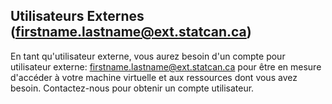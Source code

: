 ## Utilisateurs Externes (firstname.lastname@ext.statcan.ca)   
En tant qu'utilisateur externe, vous aurez besoin d'un compte pour utilisateur externe: firstname.lastname@ext.statcan.ca pour être en mesure d'accéder à votre machine virtuelle et aux ressources dont vous avez besoin. Contactez-nous pour obtenir un compte utilisateur.